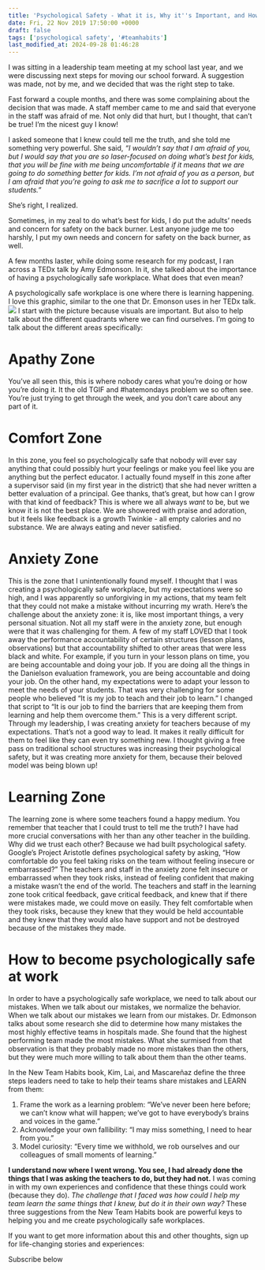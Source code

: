 ```yaml
---
title: 'Psychological Safety - What it is, Why it''s Important, and How to Foster it.'
date: Fri, 22 Nov 2019 17:50:00 +0000
draft: false
tags: ['psychological safety', '#teamhabits']
last_modified_at: 2024-09-28 01:46:28
---
```


I was sitting in a leadership team meeting at my school last year, and we were discussing next steps for moving our school forward. A suggestion was made, not by me, and we decided that was the right step to take.

Fast forward a couple months, and there was some complaining about the decision that was made. A staff member came to me and said that everyone in the staff was afraid of me. Not only did that hurt, but I thought, that can’t be true! I’m the nicest guy I know!

I asked someone that I knew could tell me the truth, and she told me something very powerful. She said, _“I wouldn’t say that I am afraid of you, but I would say that you are so laser-focused on doing what’s best for kids, that you will be fine with me being uncomfortable if it means that we are going to do something better for kids. I’m not afraid of you as a person, but I am afraid that you’re going to ask me to sacrifice a lot to support our students.”_

She’s right, I realized.

Sometimes, in my zeal to do what’s best for kids, I do put the adults’ needs and concern for safety on the back burner. Lest anyone judge me too harshly, I put my own needs and concern for safety on the back burner, as well.

A few months laster, while doing some research for my podcast, I ran across a TEDx talk by Amy Edmonson. In it, she talked about the importance of having a psychologically safe workplace. What does that even mean?

A psychologically safe workplace is one where there is learning happening. I love this graphic, similar to the one that Dr. Emonson uses in her TEDx talk. ![](https://dellacorte.me/static/imgs/relationships/psychological-safety.png) I start with the picture because visuals are important. But also to help talk about the different quadrants where we can find ourselves. I’m going to talk about the different areas specifically:

Apathy Zone
===========

You’ve all seen this, this is where nobody cares what you’re doing or how you’re doing it. It the old TGIF and #hatemondays problem we so often see. You’re just trying to get through the week, and you don’t care about any part of it.

Comfort Zone
============

In this zone, you feel so psychologically safe that nobody will ever say anything that could possibly hurt your feelings or make you feel like you are anything but the perfect educator. I actually found myself in this zone after a supervisor said (in my first year in the district) that she had never written a better evaluation of a principal. Gee thanks, that’s great, but how can I grow with that kind of feedback? This is where we all always _want_ to be, but we know it is not the best place. We are showered with praise and adoration, but it feels like feedback is a growth Twinkie - all empty calories and no substance. We are always eating and never satisfied.

Anxiety Zone
============

This is the zone that I unintentionally found myself. I thought that I was creating a psychologically safe workplace, but my expectations were so high, and I was apparently so unforgiving in my actions, that my team felt that they could not make a mistake without incurring my wrath. Here’s the challenge about the anxiety zone: it is, like most important things, a very personal situation. Not all my staff were in the anxiety zone, but enough were that it was challenging for them. A few of my staff LOVED that I took away the performance accountability of certain structures (lesson plans, observations) but that accountability shifted to other areas that were less black and white. For example, if you turn in your lesson plans on time, you are being accountable and doing your job. If you are doing all the things in the Danielson evaluation framework, you are being accountable and doing your job. On the other hand, my expectations were to adapt your lesson to meet the needs of your students. That was very challenging for some people who believed “It is my job to teach and their job to learn.” I changed that script to “It is our job to find the barriers that are keeping them from learning and help them overcome them.” This is a very different script. Through my leadership, I was creating anxiety for teachers because of my expectations. That’s not a good way to lead. It makes it really difficult for them to feel like they can even try something new. I thought giving a free pass on traditional school structures was increasing their psychological safety, but it was creating more anxiety for them, because their beloved model was being blown up!

Learning Zone
=============

The learning zone is where some teachers found a happy medium. You remember that teacher that I could trust to tell me the truth? I have had more crucial conversations with her than any other teacher in the building. Why did we trust each other? Because we had built psychological safety. Google’s Project Aristotle defines psychological safety by asking, “How comfortable do you feel taking risks on the team without feeling insecure or embarrassed?” The teachers and staff in the anxiety zone felt insecure or embarrassed when they took risks, instead of feeling confident that making a mistake wasn’t the end of the world. The teachers and staff in the learning zone took critical feedback, gave critical feedback, and knew that if there were mistakes made, we could move on easily. They felt comfortable when they took risks, because they knew that they would be held accountable and they knew that they would also have support and not be destroyed because of the mistakes they made.

How to become psychologically safe at work
==========================================

In order to have a psychologically safe workplace, we need to talk about our mistakes. When we talk about our mistakes, we normalize the behavior. When we talk about our mistakes we learn from our mistakes. Dr. Edmonson talks about some research she did to determine how many mistakes the most highly effective teams in hospitals made. She found that the highest performing team made the most mistakes. What she surmised from that observation is that they probably made no more mistakes than the others, but they were much more willing to talk about them than the other teams.

In the New Team Habits book, Kim, Lai, and Mascareñaz define the three steps leaders need to take to help their teams share mistakes and LEARN from them:

1.  Frame the work as a learning problem: “We’ve never been here before; we can’t know what will happen; we’ve got to have everybody’s brains and voices in the game.”
2.  Acknowledge your own fallibility: “I may miss something, I need to hear from you.”
3.  Model curiosity: “Every time we withhold, we rob ourselves and our colleagues of small moments of learning.”

**I understand now where I went wrong. You see, I had already done the things that I was asking the teachers to do, but they had not.** I was coming in with my own experiences and confidence that these things could work (because they do). _The challenge that I faced was how could I help my team learn the same things that I knew, but do it in their own way?_ These three suggestions from the New Team Habits book are powerful keys to helping you and me create psychologically safe workplaces.

If you want to get more information about this and other thoughts, sign up for life-changing stories and experiences:

Subscribe below
